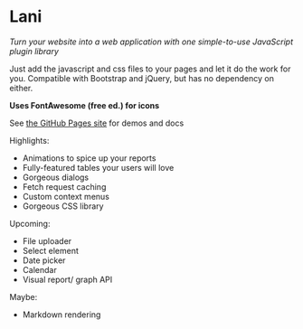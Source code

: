 # Lani
*Turn your website into a web application with one*
*simple-to-use JavaScript plugin library*

Just add the javascript and css files to your pages
and let it do the work for you. Compatible with
Bootstrap and jQuery, but has no dependency on either.

**Uses FontAwesome (free ed.) for icons**

See [the GitHub Pages site](https://algorythm-dylan.github.io/Lani/) for demos and docs

Highlights:
- Animations to spice up your reports
- Fully-featured tables your users will love
- Gorgeous dialogs
- Fetch request caching
- Custom context menus
- Gorgeous CSS library

Upcoming:
- File uploader
- Select element
- Date picker
- Calendar
- Visual report/ graph API

Maybe:
- Markdown rendering